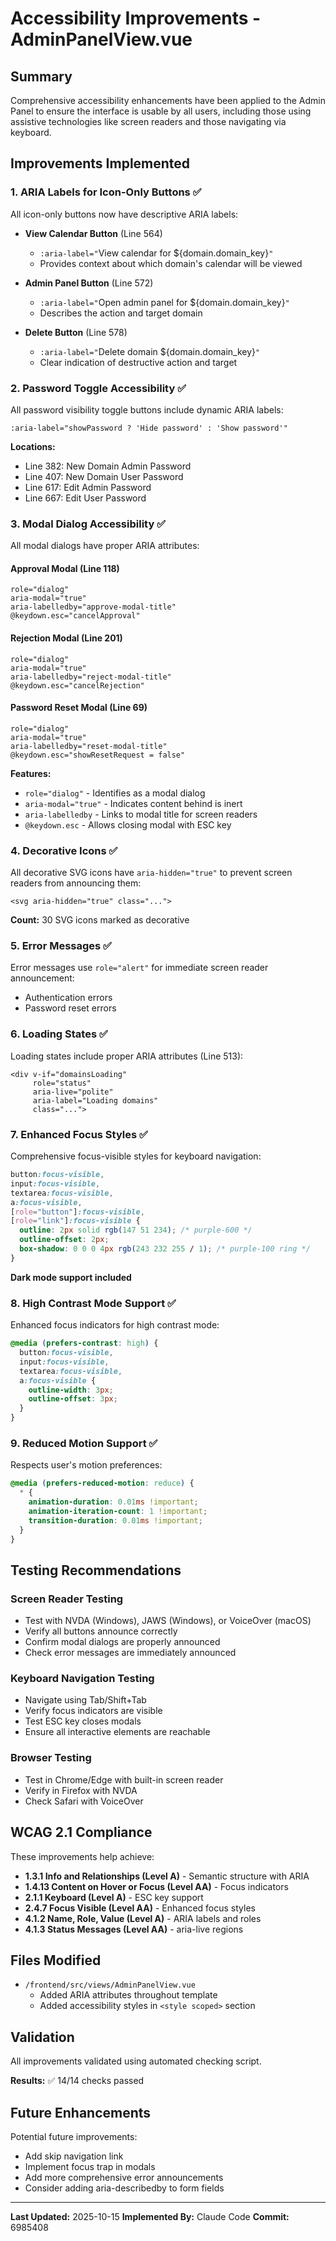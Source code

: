 # Accessibility Improvements - AdminPanelView.vue

## Summary

Comprehensive accessibility enhancements have been applied to the Admin Panel to ensure the interface is usable by all users, including those using assistive technologies like screen readers and those navigating via keyboard.

## Improvements Implemented

### 1. ARIA Labels for Icon-Only Buttons ✅

All icon-only buttons now have descriptive ARIA labels:

- **View Calendar Button** (Line 564)
  - `:aria-label="`View calendar for ${domain.domain_key}`"`
  - Provides context about which domain's calendar will be viewed

- **Admin Panel Button** (Line 572)
  - `:aria-label="`Open admin panel for ${domain.domain_key}`"`
  - Describes the action and target domain

- **Delete Button** (Line 578)
  - `:aria-label="`Delete domain ${domain.domain_key}`"`
  - Clear indication of destructive action and target

### 2. Password Toggle Accessibility ✅

All password visibility toggle buttons include dynamic ARIA labels:

```vue
:aria-label="showPassword ? 'Hide password' : 'Show password'"
```

**Locations:**
- Line 382: New Domain Admin Password
- Line 407: New Domain User Password
- Line 617: Edit Admin Password
- Line 667: Edit User Password

### 3. Modal Dialog Accessibility ✅

All modal dialogs have proper ARIA attributes:

#### Approval Modal (Line 118)
```vue
role="dialog"
aria-modal="true"
aria-labelledby="approve-modal-title"
@keydown.esc="cancelApproval"
```

#### Rejection Modal (Line 201)
```vue
role="dialog"
aria-modal="true"
aria-labelledby="reject-modal-title"
@keydown.esc="cancelRejection"
```

#### Password Reset Modal (Line 69)
```vue
role="dialog"
aria-modal="true"
aria-labelledby="reset-modal-title"
@keydown.esc="showResetRequest = false"
```

**Features:**
- `role="dialog"` - Identifies as a modal dialog
- `aria-modal="true"` - Indicates content behind is inert
- `aria-labelledby` - Links to modal title for screen readers
- `@keydown.esc` - Allows closing modal with ESC key

### 4. Decorative Icons ✅

All decorative SVG icons have `aria-hidden="true"` to prevent screen readers from announcing them:

```vue
<svg aria-hidden="true" class="...">
```

**Count:** 30 SVG icons marked as decorative

### 5. Error Messages ✅

Error messages use `role="alert"` for immediate screen reader announcement:

- Authentication errors
- Password reset errors

### 6. Loading States ✅

Loading states include proper ARIA attributes (Line 513):

```vue
<div v-if="domainsLoading"
     role="status"
     aria-live="polite"
     aria-label="Loading domains"
     class="...">
```

### 7. Enhanced Focus Styles ✅

Comprehensive focus-visible styles for keyboard navigation:

```css
button:focus-visible,
input:focus-visible,
textarea:focus-visible,
a:focus-visible,
[role="button"]:focus-visible,
[role="link"]:focus-visible {
  outline: 2px solid rgb(147 51 234); /* purple-600 */
  outline-offset: 2px;
  box-shadow: 0 0 0 4px rgb(243 232 255 / 1); /* purple-100 ring */
}
```

**Dark mode support included**

### 8. High Contrast Mode Support ✅

Enhanced focus indicators for high contrast mode:

```css
@media (prefers-contrast: high) {
  button:focus-visible,
  input:focus-visible,
  textarea:focus-visible,
  a:focus-visible {
    outline-width: 3px;
    outline-offset: 3px;
  }
}
```

### 9. Reduced Motion Support ✅

Respects user's motion preferences:

```css
@media (prefers-reduced-motion: reduce) {
  * {
    animation-duration: 0.01ms !important;
    animation-iteration-count: 1 !important;
    transition-duration: 0.01ms !important;
  }
}
```

## Testing Recommendations

### Screen Reader Testing
- Test with NVDA (Windows), JAWS (Windows), or VoiceOver (macOS)
- Verify all buttons announce correctly
- Confirm modal dialogs are properly announced
- Check error messages are immediately announced

### Keyboard Navigation Testing
- Navigate using Tab/Shift+Tab
- Verify focus indicators are visible
- Test ESC key closes modals
- Ensure all interactive elements are reachable

### Browser Testing
- Test in Chrome/Edge with built-in screen reader
- Verify in Firefox with NVDA
- Check Safari with VoiceOver

## WCAG 2.1 Compliance

These improvements help achieve:

- **1.3.1 Info and Relationships (Level A)** - Semantic structure with ARIA
- **1.4.13 Content on Hover or Focus (Level AA)** - Focus indicators
- **2.1.1 Keyboard (Level A)** - ESC key support
- **2.4.7 Focus Visible (Level AA)** - Enhanced focus styles
- **4.1.2 Name, Role, Value (Level A)** - ARIA labels and roles
- **4.1.3 Status Messages (Level AA)** - aria-live regions

## Files Modified

- `/frontend/src/views/AdminPanelView.vue`
  - Added ARIA attributes throughout template
  - Added accessibility styles in `<style scoped>` section

## Validation

All improvements validated using automated checking script.

**Results:** ✅ 14/14 checks passed

## Future Enhancements

Potential future improvements:
- Add skip navigation link
- Implement focus trap in modals
- Add more comprehensive error announcements
- Consider adding aria-describedby to form fields

---

**Last Updated:** 2025-10-15
**Implemented By:** Claude Code
**Commit:** 6985408
